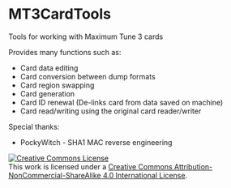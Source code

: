 # MT3CardTools

Tools for working with Maximum Tune 3 cards

Provides many functions such as:
  - Card data editing
  - Card conversion between dump formats
  - Card region swapping
  - Card generation
  - Card ID renewal (De-links card from data saved on machine)
  - Card read/writing using the original card reader/writer
  
Special thanks:
  - PockyWitch - SHA1 MAC reverse engineering

<a rel="license" href="http://creativecommons.org/licenses/by-nc-sa/4.0/"><img alt="Creative Commons License" style="border-width:0" src="https://i.creativecommons.org/l/by-nc-sa/4.0/88x31.png" /></a><br />This work is licensed under a <a rel="license" href="http://creativecommons.org/licenses/by-nc-sa/4.0/">Creative Commons Attribution-NonCommercial-ShareAlike 4.0 International License</a>.
